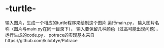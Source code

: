 # -turtle-
输入图片，生成一个相应的turtle程序来绘制这个图片
运行main.py，
输入图片名称（图片与main.py在同一目录下），
输入要保留几种颜色（过高可能出现问题），
运行生成的code.py，
potrace的实现基本来自https://github.com/kilobtye/Potrace
